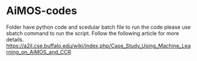 # AiMOS-codes

Folder have python code and scedular batch file to run the code please use sbatch command to run the script.
Follow the following article for more details.
https://a2il.cse.buffalo.edu/wiki/index.php/Case_Study_Using_Machine_Learning_on_AiMOS_and_CCR
